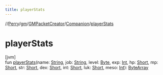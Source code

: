```yaml
---
title: playerStats
---
```

//[Perry](../../../../index.html)/[gm](../../index.html)/[GMPacketCreator](../index.html)/[Companion](index.html)/[playerStats](player-stats.html)



# playerStats



[jvm]\
fun [playerStats](player-stats.html)(name: [String](https://kotlinlang.org/api/latest/jvm/stdlib/kotlin/-string/index.html), job: [String](https://kotlinlang.org/api/latest/jvm/stdlib/kotlin/-string/index.html), level: [Byte](https://kotlinlang.org/api/latest/jvm/stdlib/kotlin/-byte/index.html), exp: [Int](https://kotlinlang.org/api/latest/jvm/stdlib/kotlin/-int/index.html), hp: [Short](https://kotlinlang.org/api/latest/jvm/stdlib/kotlin/-short/index.html), mp: [Short](https://kotlinlang.org/api/latest/jvm/stdlib/kotlin/-short/index.html), str: [Short](https://kotlinlang.org/api/latest/jvm/stdlib/kotlin/-short/index.html), dex: [Short](https://kotlinlang.org/api/latest/jvm/stdlib/kotlin/-short/index.html), int: [Short](https://kotlinlang.org/api/latest/jvm/stdlib/kotlin/-short/index.html), luk: [Short](https://kotlinlang.org/api/latest/jvm/stdlib/kotlin/-short/index.html), meso: [Int](https://kotlinlang.org/api/latest/jvm/stdlib/kotlin/-int/index.html)): [ByteArray](https://kotlinlang.org/api/latest/jvm/stdlib/kotlin/-byte-array/index.html)




